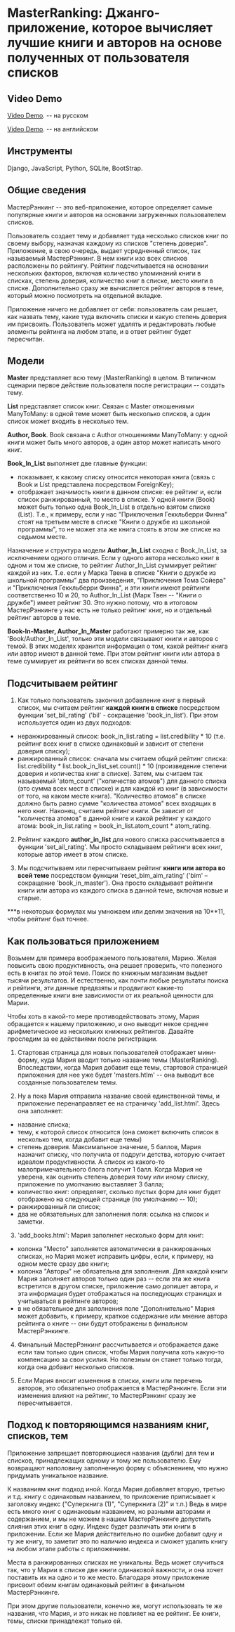 # MasterRanking: Джанго-приложение, которое вычисляет лучшие книги и авторов на основе полученных от пользователя списков 

## Video Demo

[Video Demo](). -- на русском

[Video Demo]( https://youtu.be/h29ii7SVBuI). -- на английском

## Инструменты

Django, JavaScript, Python, SQLite, BootStrap.

## Общие сведения

МастерРэнкинг -- это веб-приложение, которое определяет самые популярные книги и авторов на основании загруженных пользователем списков.

Пользователь создает тему и добавляет туда несколько списков книг по своему выбору, назначая каждому из списков "степень доверия". Приложение, в свою очередь, выдает усредненный список, так называемый МастерРэнкинг. В нем книги изо всех списков расположены по рейтингу. Рейтинг подсчитывается на основании нескольких факторов, включая количество упоминаний книги в списках, степень доверия, количество книг в списке, место книги в списке. Дополнительно сразу же вычисляется рейтинг авторов в теме, который можно посмотреть на отдельной вкладке.

Приложение ничего не добавляет от себя: пользователь сам решает, как назвать тему, какие туда включить списки и какую степень доверия им присвоить. Пользователь может удалять и редактировать любые элементы рейтинга на любом этапе, и в ответ рейтинг будет пересчитан.

## Модели

**Master** представляет всю тему (MasterRanking) в целом. В типичном сценарии первое действие пользователя после регистрации -- создать тему.

**List** представляет список книг. Связан с Master отношениями ManyToMany: в одной теме может быть несколько списков, а один список может входить в несколько тем.

**Author, Book**. Book связана с Author отношениями ManyToMany: у одной книги может быть много авторов, а один автор может написать много книг.

**Book\_In\_List** выполняет две главные функции:
- показывает, к какому списку относится некоторая книга (связь с Book и List представлена посредством ForeignKey);
- отображает значимость книги в данном списке: ее рейтинг и, если список ранжированный, то место в списке. У одной книги (Book) может быть только одна Book\_In\_List в отдельно взятом списке (List). Т.е., к примеру, если у нас "Приключения Геккльберри Финна" стоят на третьем месте в списке "Книги о дружбе из школьной программы", то не может эта же книга стоять в этом же списке на седьмом месте.

Назначение и структура модели **Author\_In\_List** сходна с Book\_In\_List, за исключением одного отличия. Если у одного автора несколько книг в одном и том же списке, то рейтинг Author\_In\_List суммирует рейтинг каждой из них. Т.е. если у Марка Твена в списке "Книги о дружбе из школьной программы" два произведения, "Приключения Тома Сойера" и "Приключения Геккльберри Финна", и эти книги имеют рейтинги соответственно 10 и 20, то Author\_In\_List (Марк Твен -- "Книги о дружбе") имеет рейтинг 30. Это нужно потому, что в итоговом МастерРэнкинге у нас есть не только рейтинг книг, но и отдельный рейтинг авторов в теме.

**Book-In-Master, Author\_In\_Master** работают примерно так же, как 'Book/Author\_In\_List', только эти модели связывают книги и авторов с темой. В этих моделях хранится информация о том, какой рейтинг книга или автор имеют в данной теме. При этом рейтинг книги или автора в теме суммирует их рейтинги во всех списках данной темы.

## Подсчитываем рейтинг

1. Как только пользователь закончил добавление книг в первый список, мы считаем рейтинг **каждой книги в списке** посредством функции 'set\_bil\_rating' ('bil' - сокращение 'book\_in\_list'). При этом используется один из двух подходов:

- неранжированный список: book\_in\_list.rating = list.credibility \* 10 (т.е. рейтинг всех книг в списке одинаковый и зависит от степени доверия списку);
- ранжированный список: сначала мы считаем общий рейтинг списка: list.credibility \* list.book\_in\_list\_set.count() \* 10 (произведение степени доверия и количества книг в списке). Затем, мы считаем так называемый 'atom\_count' ("количество атомов") для данного списка (это сумма всех мест в списке) и для каждой из книг (в зависимости от того, на каком месте книга). "Количество атомов" в списке должно быть равно сумме "количества атомов" всех входящих в него книг. Наконец, считаем рейтинг книги. Он зависит от "количества атомов" в данной книге и какой рейтинг у каждого атома: book\_in\_list.rating = book\_in\_list.atom\_count \* atom\_rating.

2. Рейтинг каждого **author\_in\_list** для нового списка рассчитывается в функции 'set\_ail\_rating'. Мы просто складываем рейтинги всех книг, которые автор имеет в этом списке.

3. Мы подсчитываем или пересчитываем рейтинг **книги или автора во всей теме** посредством функции 'reset\_bim\_aim\_rating' ('bim' – сокращение 'book\_in\_master'). Она просто складывает рейтинги книги или автора из каждого списка в данной теме, включая новые и старые.

\*\*\*в некоторых формулах мы умножаем или делим значения на 10\*\*11, чтобы рейтинг был точнее.

## Как пользоваться приложением

Возьмем для примера воображаемого пользователя, Марию. Желая повысить свою продуктивность, она решает проверить, что полезного есть в книгах по этой теме. Поиск по книжным магазинам выдает тысячи результатов. И естественно, как почти любые результаты поиска и рейтинги, эти данные предвзяты и продвигают какие-то определенные книги вне зависимости от их реальной ценности для Марии.

Чтобы хоть в какой-то мере противодействовать этому, Мария обращается к нашему приложению, и оно выводит некое среднее арифметическое из нескольких книжных рейтингов. Давайте проследим за ее действиями после регистрации.

1. Стартовая страница для новых пользователей отображает мини-форму, куда Мария вводит только название темы (MasterRanking). Впоследствии, когда Мария добавит еще темы, стартовой страницей приложения для нее уже будет 'masters.htlm' -- она выводит все созданные пользователем темы.

2. Ну а пока Мария отправила название своей единственной темы, и приложение перенаправляет ее на страничку 'add\_list.html'. Здесь она заполняет:

- название списка;
- тему, к которой список относится (она сможет включить список в несколько тем, когда добавит еще темы)
- степень доверия. Максимальное значение, 5 баллов, Мария назначит списку, что получила от подруги детства, которую считает идеалом продуктивности. А список из какого-то малопримечательного блога получит 1 балл. Когда Мария не уверена, как оценить степень доверия тому или иному списку, приложение по умолчанию выставляет 3 балла;
- количество книг: определяет, сколько пустых форм для книг будет отображено на следующей странице (по умолчанию -- 10);
- ранжированный ли список;
- два не обязательных для заполнения поля: ссылка на список и заметки.

3. 'add\_books.html': Мария заполняет несколько форм для книг:

- колонка "Место" заполняется автоматически в ранжированных списках, но Мария может исправить цифры, если, к примеру, на одном месте сразу две книги;
- колонка "Авторы" не обязательна для заполнения. Для каждой книги Мария заполняет авторов только один раз -- если эта же книга встретится в другом списке, приложение само допишет автора, и эта информация будет отображаться на последующих страницах и учитываться в рейтинге авторов;
- в не обязательное для заполнения поле "Дополнительно" Мария может добавить, к примеру, краткое содержание или мнение автора рейтинга о книге -- они будут отображены в финальном МастерРэнкинге.

4. Финальный МастерРэнкинг рассчитывается и отображается даже если там только один список, чтобы Мария получила хоть какую-то компенсацию за свои усилия. Но полезным он станет только тогда, когда она добавит несколько списков.

5. Если Мария вносит изменения в списки, книги или перечень авторов, это обязательно отображается в МастерРэнкинге. Если эти изменения влияют на рейтинг, то МастерРэнкинг сразу же пересчитывается.

## Подход к повторяющимся названиям книг, списков, тем

Приложение запрещает повторяющиеся названия (дубли) для тем и списков, принадлежащих одному и тому же пользователю. Ему возвращают наполовину заполненную форму с объяснением, что нужно придумать уникальное название.

К названиям книг подход иной. Когда Мария добавляет вторую, третью и т.д. книгу с одинаковым названием, то приложение приписывает к заголовку индекс ("Суперкнига (1)", "Суперкнига (2)" и т.п.) Ведь в мире есть много книг с одинаковым названием, но разными авторами и содержанием, и мы не можем в нашем МастерРэнкинге допустить слияния этих книг в одну. Индекс будет различать эти книги в приложении. Если же Мария действительно по ошибке добавит одну и ту же книгу, то заметит это по наличию индекса и сможет удалить книгу на любом этапе работы с приложением.

Места в ранжированных списках не уникальны. Ведь может случиться так, что у Марии в списке две книги одинаковой важности, и она хочет поставить их на одно и то же место. Благодаря этому приложение присвоит обеим книгам одинаковый рейтинг в финальном МастерРэнкинге.

При этом другие пользователи, конечно же, могут использовать те же названия, что Мария, и это никак не повлияет на ее рейтинг. Ее книги, темы, списки принадлежат только ей.